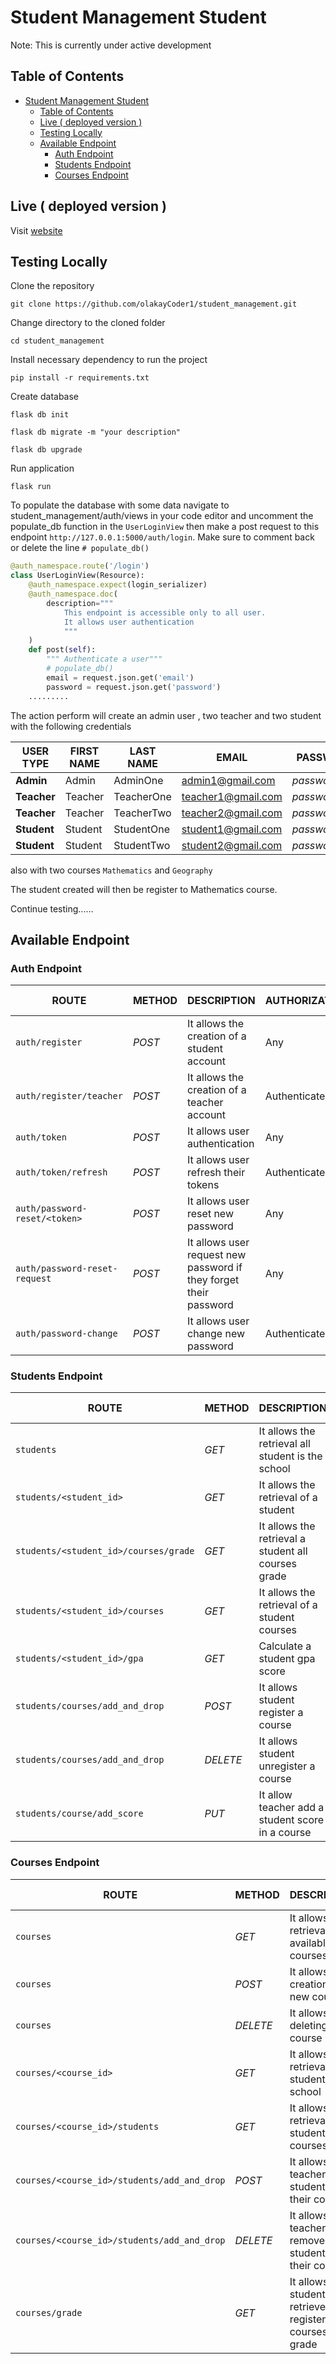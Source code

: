 # Student Management Student

Note: This is currently under active development

## Table of Contents

- [Student Management Student](#student-management-student)
  - [Table of Contents](#table-of-contents)
  - [Live ( deployed version )](#live--deployed-version-)
  - [Testing Locally](#testing-locally)
  - [Available Endpoint](#available-endpoint)
    - [Auth Endpoint](#auth-endpoint)
    - [Students Endpoint](#students-endpoint)
    - [Courses Endpoint](#courses-endpoint)

## Live ( deployed version ) 

Visit [website](http://olakaycoder1.pythonanywhere.com/)
## Testing Locally

Clone the repository

```console
git clone https://github.com/olakayCoder1/student_management.git
```

Change directory to the cloned folder

```console
cd student_management
```

Install necessary dependency to run the project

```console
pip install -r requirements.txt
```
Create database  


```console
flask db init
```

```console
flask db migrate -m "your description"
```

```console
flask db upgrade
```
Run application

```console
flask run
```

To populate the database with some data navigate to student_management/auth/views in your code editor and uncomment the
populate_db function in the `UserLoginView` then make a post request to this endpoint `http://127.0.0.1:5000/auth/login`.
Make sure to comment back or delete the line  `# populate_db()`

```python
@auth_namespace.route('/login')
class UserLoginView(Resource):
    @auth_namespace.expect(login_serializer)
    @auth_namespace.doc(
        description="""
            This endpoint is accessible only to all user. 
            It allows user authentication
            """
    )
    def post(self):
        """ Authenticate a user"""
        # populate_db()
        email = request.json.get('email')
        password = request.json.get('password')
    .........
```

The action perform will create an admin user , two teacher and two student with the following credentials

| USER TYPE | FIRST NAME | LAST NAME | EMAIL | PASSWORD |
| ------- | ----- | ------|------- | ----- |
| __Admin__ | Admin  | AdminOne | admin1@gmail.com | _password123_ |
| __Teacher__ | Teacher  | TeacherOne | teacher1@gmail.com | _password123_ |
| __Teacher__ | Teacher  | TeacherTwo | teacher2@gmail.com | _password123_ |
| __Student__ | Student  | StudentOne | student1@gmail.com | _password123_ |
| __Student__ | Student  | StudentTwo | student2@gmail.com | _password123_ |

also with two courses `Mathematics` and `Geography`

The student created will then be register to Mathematics course.

Continue testing......



## Available Endpoint

### Auth Endpoint
| ROUTE | METHOD | DESCRIPTION | AUTHORIZATION  | USER TYPE |  PLACEHOLDER | 
| ------- | ----- | ------------ | ------|------- | ----- |
|  `auth/register` | _POST_ | It allows the  creation of a student account   | Any | Any |  ---- | 
|  `auth/register/teacher` |  _POST_ | It allows the creation of a teacher account   | Authenticated | Admin | ---- | 
|  `auth/token` |  _POST_  | It allows user authentication   | Any | Any | ---- | 
|  `auth/token/refresh` |  _POST_  | It allows user refresh their tokens   | Authenticated | Any | ---- | 
|  `auth/password-reset/<token>` |  _POST_  | It allows user reset new password  | Any | Any | A reset token | 
|  `auth/password-reset-request` |  _POST_  | It allows user request new password if they forget their password | Any | Any |  ---- | 
|  `auth/password-change` |  _POST_  | It allows user change new password | Authenticated | Any |---- |


### Students Endpoint
| ROUTE | METHOD | DESCRIPTION | AUTHORIZATION  | USER TYPE |  PLACEHOLDER | 
| ------- | ----- | ------------ | ------|------- | ----- |
|  `students` |  _GET_  | It allows the retrieval all student is the school   | Authenticated | Admin | ---- |
|  `students/<student_id>` |  _GET_  | It allows the  retrieval of a student | Authenticated | Any | A student ID |
|  `students/<student_id>/courses/grade` |  _GET_  | It allows the retrieval a student all courses grade   | Authenticated | Any | A student ID |
|  `students/<student_id>/courses` |  _GET_  | It allows the retrieval of a student courses   | Authenticated | ---- | A student ID |
|  `students/<student_id>/gpa` |  _GET_  | Calculate a student gpa score   | Authenticated | Any | A student ID |
|  `students/courses/add_and_drop` |  _POST_  | It allows student register a course   | Authenticated | Student | ---- |
|  `students/courses/add_and_drop` |  _DELETE_  | It allows student unregister a course   | Authenticated | Student | ---- |
|  `students/course/add_score` |  _PUT_  | It allow teacher add a student score in a course | Authenticated | Teacher | ---- |


### Courses Endpoint
| ROUTE | METHOD | DESCRIPTION | AUTHORIZATION  | USER TYPE |  PLACEHOLDER | 
| ------- | ----- | ------------ | ------|------- | ----- |
|  `courses` |  _GET_  | It allows the retrieval of all available courses   | Authenticated | Any | ---- |
|  `courses` |  _POST_  | It allows the creation of a new course   | Authenticated | Admin | ---- |
|  `courses` |  _DELETE_  | It allows deleting a course   | Authenticated | Admin | ---- |
|  `courses/<course_id>` |  _GET_  | It allows the retrieval all student is the school   | Authenticated | Admin | A course ID |
|  `courses/<course_id>/students` |  _GET_  | It allows the  retrieval of all students in a courses | Authenticated | Any | A course ID |
|  `courses/<course_id>/students/add_and_drop` |  _POST_  | It allows teacher add a  student the their course | Authenticated | Teacher | A course ID |
|  `courses/<course_id>/students/add_and_drop` |  _DELETE_  | It allows teacher remove a  student from their course | Authenticated | Teacher | A course ID |
|  `courses/grade` |  _GET_  | It allows student retrieve all registered courses grade | Authenticated | Student | ---- |



